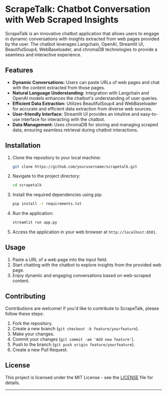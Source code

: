 # ScrapeTalk: Chatbot Conversation with Web Scraped Insights

ScrapeTalk is an innovative chatbot application that allows users to engage in dynamic conversations with insights extracted from web pages provided by the user. The chatbot leverages Langchain, OpenAI, Streamlit UI, BeautifulSoup4, WebBaseloader, and chromaDB technologies to provide a seamless and interactive experience.

## Features

- **Dynamic Conversations:** Users can paste URLs of web pages and chat with the content extracted from those pages.
- **Natural Language Understanding:** Integration with Langchain and OpenAI models enhances the chatbot's understanding of user queries.
- **Efficient Data Extraction:** Utilizes BeautifulSoup4 and WebBaseloader for accurate and efficient data extraction from diverse web sources.
- **User-friendly Interface:** Streamlit UI provides an intuitive and easy-to-use interface for interacting with the chatbot.
- **Data Management:** Uses chromaDB for storing and managing scraped data, ensuring seamless retrieval during chatbot interactions.

## Installation

1. Clone the repository to your local machine:

   ```bash
   git clone https://github.com/yourusername/scrapetalk.git
   ```

2. Navigate to the project directory:

   ```bash
   cd scrapetalk
   ```

3. Install the required dependencies using pip:

   ```bash
   pip install -r requirements.txt
   ```

4. Run the application:

   ```bash
   streamlit run app.py
   ```

5. Access the application in your web browser at `http://localhost:8501`.

## Usage

1. Paste a URL of a web page into the input field.
2. Start chatting with the chatbot to explore insights from the provided web page.
3. Enjoy dynamic and engaging conversations based on web-scraped content.

## Contributing

Contributions are welcome! If you'd like to contribute to ScrapeTalk, please follow these steps:

1. Fork the repository.
2. Create a new branch (`git checkout -b feature/yourfeature`).
3. Make your changes.
4. Commit your changes (`git commit -am 'Add new feature'`).
5. Push to the branch (`git push origin feature/yourfeature`).
6. Create a new Pull Request.

## License

This project is licensed under the MIT License - see the [LICENSE](LICENSE) file for details.

---
